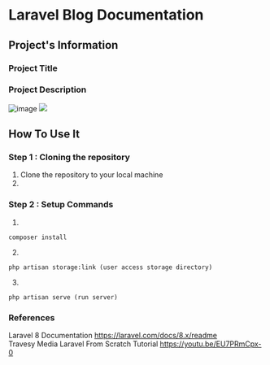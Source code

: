 # Laravel Blog Documentation

## Project's Information
### Project Title  
### Project Description  
![image]({"https://img.shields.io/badge/Laravel-FF2D20?style=for-the-badge&logo=laravel&logoColor=white"})
<img src="{https://img.shields.io/badge/Laravel-FF2D20?style=for-the-badge&logo=laravel&logoColor=white}" />
## How To Use It  

### Step 1 : Cloning the repository
1. Clone the repository to your local machine  
2. 


### Step 2 : Setup Commands
1.
```
composer install 
```
2.
```
php artisan storage:link (user access storage directory)
```
3.
```
php artisan serve (run server)
```
### References 
Laravel 8 Documentation https://laravel.com/docs/8.x/readme  
Travesy Media Laravel From Scratch Tutorial https://youtu.be/EU7PRmCpx-0
